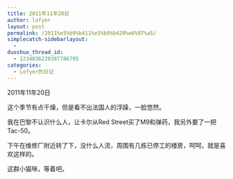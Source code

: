 ```yaml
---
title: 2011年11年20日
author: lofyer
layout: post
permalink: /2011%e5%b9%b411%e5%b9%b420%e6%97%a5/
simplecatch-sidebarlayout:
  - 
duoshuo_thread_id:
  - 1234836220387786795
categories:
  - Lofyer的日记
---
```

2011年11年20日

这个季节有点干燥，但是看不出法国人的浮躁，一脸悠然。

我在巴黎不认识什么人，让卡尔从Red Street买了M9和弹药，我另外要了一把Tac-50。

下午在维修厂附近转了下，没什么人流，周围有几栋已停工的楼房，呵呵，就是喜欢这样的。

这群小猫咪，等着吧。
